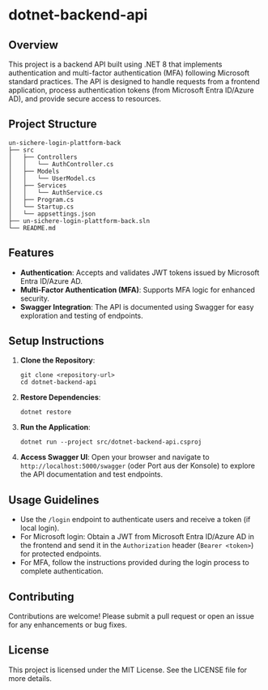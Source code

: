 # dotnet-backend-api

## Overview
This project is a backend API built using .NET 8 that implements authentication and multi-factor authentication (MFA) following Microsoft standard practices. The API is designed to handle requests from a frontend application, process authentication tokens (from Microsoft Entra ID/Azure AD), and provide secure access to resources.

## Project Structure
```
un-sichere-login-plattform-back
├── src
│   ├── Controllers
│   │   └── AuthController.cs
│   ├── Models
│   │   └── UserModel.cs
│   ├── Services
│   │   └── AuthService.cs
│   ├── Program.cs
│   └── Startup.cs
│   └── appsettings.json
├── un-sichere-login-plattform-back.sln
└── README.md
```

## Features
- **Authentication**: Accepts and validates JWT tokens issued by Microsoft Entra ID/Azure AD.
- **Multi-Factor Authentication (MFA)**: Supports MFA logic for enhanced security.
- **Swagger Integration**: The API is documented using Swagger for easy exploration and testing of endpoints.

## Setup Instructions
1. **Clone the Repository**: 
   ```
   git clone <repository-url>
   cd dotnet-backend-api
   ```

2. **Restore Dependencies**: 
   ```
   dotnet restore
   ```

3. **Run the Application**: 
   ```
   dotnet run --project src/dotnet-backend-api.csproj
   ```

4. **Access Swagger UI**: Open your browser and navigate to `http://localhost:5000/swagger` (oder Port aus der Konsole) to explore the API documentation and test endpoints.

## Usage Guidelines
- Use the `/login` endpoint to authenticate users and receive a token (if local login).
- For Microsoft login: Obtain a JWT from Microsoft Entra ID/Azure AD in the frontend and send it in the `Authorization` header (`Bearer <token>`) for protected endpoints.
- For MFA, follow the instructions provided during the login process to complete authentication.

## Contributing
Contributions are welcome! Please submit a pull request or open an issue for any enhancements or bug fixes.

## License
This project is licensed under the MIT License. See the LICENSE file for more details.